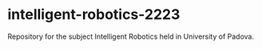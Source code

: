 # intelligent-robotics-2223
Repository for the subject Intelligent Robotics held in University of Padova.
